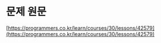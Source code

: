 # 문제 원문

[https://programmers.co.kr/learn/courses/30/lessons/42579](https://programmers.co.kr/learn/courses/30/lessons/42579)
